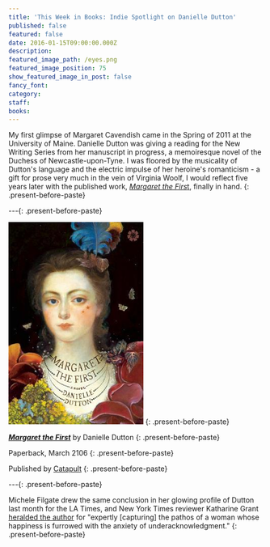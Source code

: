 ```yaml
---
title: 'This Week in Books: Indie Spotlight on Danielle Dutton'
published: false
featured: false
date: 2016-01-15T09:00:00.000Z
description:
featured_image_path: /eyes.png
featured_image_position: 75
show_featured_image_in_post: false
fancy_font:
category:
staff:
books:
---
```



My first glimpse of Margaret Cavendish came in the Spring of 2011 at the University of Maine. Danielle Dutton was giving a reading for the New Writing Series from her manuscript in progress, a memoiresque novel of the Duchess of Newcastle-upon-Tyne. I was floored by the musicality of Dutton's language and the electric impulse of her heroine's romanticism - a gift for prose very much in the vein of Virginia Woolf, I would reflect five years later with the published work, [*Margaret the Firs*t](http://www.brooklinebooksmith-shop.com/book/9781936787357), finally in hand.
{: .present-before-paste}

---{: .present-before-paste}

![Cover design by Strick &amp; Williams, painting by June Glasson](/uploads/versions/9781936787357---x----267-400x---.jpg)
{: .present-before-paste}

*[**Margaret the First**](http://www.brooklinebooksmith-shop.com/book/9781936787357)* by Danielle Dutton
{: .present-before-paste}

Paperback, March 2106
{: .present-before-paste}

Published by [Catapult](https://catapult.co/)
{: .present-before-paste}

---{: .present-before-paste}

Michele Filgate drew the same conclusion in her glowing profile of Dutton last month for the LA Times, and New York Times reviewer Katharine Grant [heralded the author](http://www.nytimes.com/2016/04/03/books/review/danielle-duttons-margaret-the-first.html) for "expertly [capturing] the pathos of a woman whose happiness is furrowed with the anxiety of &shy;underacknowledgment."
{: .present-before-paste}